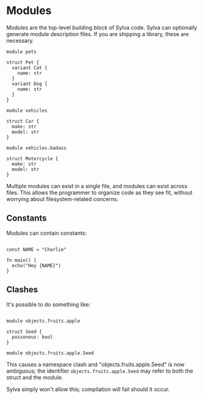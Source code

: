 # Modules

Modules are the top-level building block of Sylva code.  Sylva can optionally
generate module description files.  If you are shipping a library, these are
necessary.

```sylva
module pets

struct Pet {
  variant Cat {
    name: str
  }
  variant Dog {
    name: str
  }
}

module vehicles

struct Car {
  make: str
  model: str
}

module vehicles.badass

struct Motorcycle {
  make: str
  model: str
}
```

Multiple modules can exist in a single file, and modules can exist across
files. This allows the programmer to organize code as they see fit, without
worrying about filesystem-related concerns.

## Constants

Modules can contain constants:

```sylva

const NAME = "Charlie"

fn main() {
  echo("Hey {NAME}")
}
```

## Clashes

It's possible to do something like:

```sylva

module objects.fruits.apple

struct Seed {
  poisonous: bool
}

module objects.fruits.apple.Seed

```

This causes a namespace clash and "objects.fruits.apple.Seed" is now ambiguous;
the identifier `objects.fruits.apple.Seed` may refer to both the struct and the
module.

Sylva simply won't allow this; compilation will fail should it occur.
